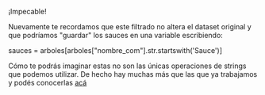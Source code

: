 ¡Impecable!

Nuevamente te recordamos que este filtrado no altera el dataset original y que podríamos "guardar" los sauces en una variable escribiendo: 

sauces = arboles[arboles["nombre_com"].str.startswith('Sauce')]

Cómo te podrás imaginar estas no son las únicas operaciones de strings que podemos utilizar. De hecho hay muchas más que las que ya trabajamos y podés conocerlas [acá](https://pandas.pydata.org/docs/user_guide/text.html)
